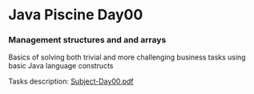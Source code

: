 # Java Piscine Day00

### Management structures and and arrays

Basics of solving both trivial and more challenging business tasks using basic Java language constructs

Tasks description: [Subject-Day00.pdf](Subject-Day00.pdf)
